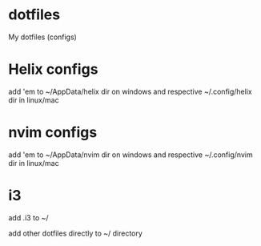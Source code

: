 # dotfiles
My dotfiles (configs)

# Helix configs
add 'em to ~/AppData/helix dir on windows and respective ~/.config/helix dir in linux/mac

# nvim configs
add 'em to ~/AppData/nvim dir on windows and respective ~/.config/nvim dir in linux/mac

# i3
add .i3 to ~/

add other dotfiles directly to ~/ directory
